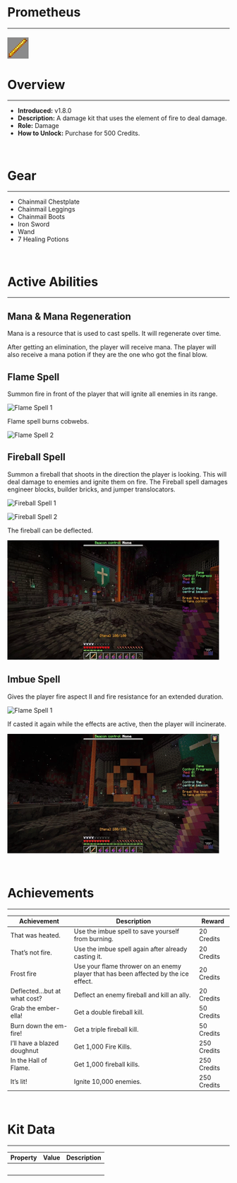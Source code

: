 
# Prometheus

***

#### ![prometheus-icon](../assets/icons/prometheus-icon.jpg)

# Overview
***
- **Introduced:** v1.8.0
- **Description:** A damage kit that uses the element of fire to deal damage.
- **Role:** Damage
- **How to Unlock:** Purchase for 500 Credits.

<br />  

# Gear
***
- Chainmail Chestplate
- Chainmail Leggings
- Chainmail Boots
- Iron Sword
- Wand
- 7 Healing Potions

<br />  

# Active Abilities
***
## Mana & Mana Regeneration
Mana is a resource that is used to cast spells. It will regenerate over time.

<!-- ![Mana & Regeneration 1]() -->

After getting an elimination, the player will receive mana. The player will also receive a mana potion if they are the one who got the final blow.

<!-- ![Mana & Regeneration 2]() -->

## Flame Spell
Summon fire in front of the player that will ignite all enemies in its range.

![Flame Spell 1](../assets/kits/prometheus/Prometheus%20-%20Flame.gif)

Flame spell burns cobwebs.

![Flame Spell 2](../assets/kits/prometheus/Prometheus%20-%20Flame%20Cobweb.gif)

## Fireball  Spell
Summon a fireball that shoots in the direction the player is looking. This will deal damage to enemies and ignite them on fire. The Fireball spell damages engineer blocks, builder bricks, and jumper translocators.

![Fireball Spell 1](../assets/kits/prometheus/Prometheus%20-%20Fireball%201.gif)

![Fireball Spell 2](../assets/kits/prometheus/Prometheus%20-%20Fireball%202.gif)

The fireball can be deflected. 

![Fireball Spell 3](../assets/kits/prometheus/Prometheus%20-%20Fireball%203.gif)

## Imbue Spell
Gives the player fire aspect II and fire resistance for an extended duration.

![Flame Spell 1](../assets/kits/prometheus/Prometheus%20-%20Imbue.gif)

If casted it again while the effects are active, then the player will incinerate.

![Flame Spell 2](../assets/kits/prometheus/Prometheus%20-%20Imbue%20Death.gif)

<br /> 

# Achievements
***

| Achievement | Description | Reward |
| ----------- | ----------- | ------ |
| That was heated. | Use the imbue spell to save yourself from burning. | 20 Credits |
| That’s not fire. | Use the imbue spell again after already casting it. | 20 Credits |
| Frost fire | Use your flame thrower on an enemy player that has been affected by the ice effect. | 20 Credits |
| Deflected…but at what cost? | Deflect an enemy fireball and kill an ally. | 20 Credits |
| Grab the ember-ella! | Get a double fireball kill. | 50 Credits|
| Burn down the em-fire! | Get a triple fireball kill. | 50 Credits |
| I’ll have a blazed doughnut | Get 1,000 Fire Kills. | 250 Credits |
| In the Hall of Flame. | Get 1,000 fireball kills. | 250 Credits |
| It’s lit! | Ignite 10,000 enemies. | 250 Credits |

<br />  

# Kit Data
***

| Property | Value | Description |
|----------|-------|-------------|
| | | |
| | | |
| | | |
| | | |
| | | |
